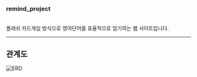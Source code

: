 <h3>remind_project</h3>
<br>플래쉬 카드게임 방식으로 영어단어를 효율적으로 암기하는 웹 사이트입니다.<br>
<hr><h2>관계도</h2></hr>

![ERD](https://user-images.githubusercontent.com/48472569/107943932-bb3ab680-6fd0-11eb-86f4-b2b4680b4b5a.png)
